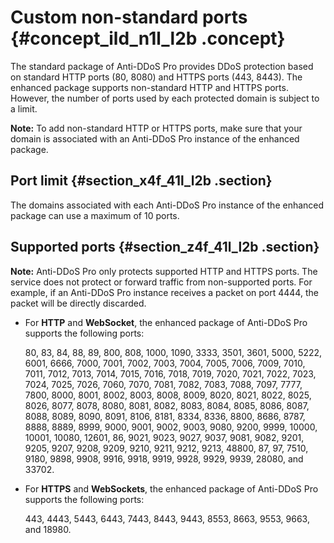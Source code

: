 # Custom non-standard ports {#concept_ild_n1l_l2b .concept}

The standard package of Anti-DDoS Pro provides DDoS protection based on standard HTTP ports \(80, 8080\) and HTTPS ports \(443, 8443\). The enhanced package supports non-standard HTTP and HTTPS ports. However, the number of ports used by each protected domain is subject to a limit.

**Note:** To add non-standard HTTP or HTTPS ports, make sure that your domain is associated with an Anti-DDoS Pro instance of the enhanced package.

## Port limit {#section_x4f_41l_l2b .section}

The domains associated with each Anti-DDoS Pro instance of the enhanced package can use a maximum of 10 ports.

## Supported ports {#section_z4f_41l_l2b .section}

**Note:** Anti-DDoS Pro only protects supported HTTP and HTTPS ports. The service does not protect or forward traffic from non-supported ports. For example, if an Anti-DDoS Pro instance receives a packet on port 4444, the packet will be directly discarded.

-   For **HTTP** and **WebSocket**, the enhanced package of Anti-DDoS Pro supports the following ports:

    80, 83, 84, 88, 89, 800, 808, 1000, 1090, 3333, 3501, 3601, 5000, 5222, 6001, 6666, 7000, 7001, 7002, 7003, 7004, 7005, 7006, 7009, 7010, 7011, 7012, 7013, 7014, 7015, 7016, 7018, 7019, 7020, 7021, 7022, 7023, 7024, 7025, 7026, 7060, 7070, 7081, 7082, 7083, 7088, 7097, 7777, 7800, 8000, 8001, 8002, 8003, 8008, 8009, 8020, 8021, 8022, 8025, 8026, 8077, 8078, 8080, 8081, 8082, 8083, 8084, 8085, 8086, 8087, 8088, 8089, 8090, 8091, 8106, 8181, 8334, 8336, 8800, 8686, 8787, 8888, 8889, 8999, 9000, 9001, 9002, 9003, 9080, 9200, 9999, 10000, 10001, 10080, 12601, 86, 9021, 9023, 9027, 9037, 9081, 9082, 9201, 9205, 9207, 9208, 9209, 9210, 9211, 9212, 9213, 48800, 87, 97, 7510, 9180, 9898, 9908, 9916, 9918, 9919, 9928, 9929, 9939, 28080, and 33702.

-   For **HTTPS** and **WebSockets**, the enhanced package of Anti-DDoS Pro supports the following ports:

    443, 4443, 5443, 6443, 7443, 8443, 9443, 8553, 8663, 9553, 9663, and 18980.


